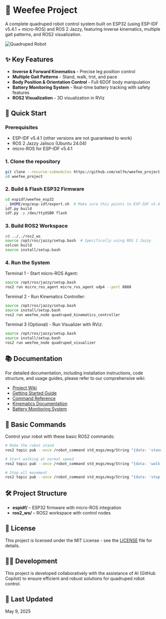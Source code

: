# 🐾 Weefee Project

A complete quadruped robot control system built on ESP32 (using ESP-IDF v5.4.1 + micro-ROS) and ROS 2 Jazzy, featuring inverse kinematics, multiple gait patterns, and ROS2 visualization.

![Quadruped Robot](https://i.imgur.com/example-placeholder.jpg)

## ✨ Key Features

- **Inverse & Forward Kinematics** - Precise leg position control
- **Multiple Gait Patterns** - Stand, walk, trot, and pace
- **Body Position & Orientation Control** - Full 6DOF body manipulation
- **Battery Monitoring System** - Real-time battery tracking with safety features
- **ROS2 Visualization** - 3D visualization in RViz

## 🚀 Quick Start

### Prerequisites

- ESP-IDF v5.4.1 (other versions are not guaranteed to work)
- ROS 2 Jazzy Jalisco (Ubuntu 24.04)
- micro-ROS for ESP-IDF v5.4.1

### 1. Clone the repository

```bash
git clone --recurse-submodules https://github.com/xelfe/weefee_project.git
cd weefee_project
```

### 2. Build & Flash ESP32 Firmware

```bash
cd espidf/weefee_esp32
. $HOME/esp/esp-idf/export.sh  # Make sure this points to ESP-IDF v5.4.1
idf.py build
idf.py -p /dev/ttyUSB0 flash
```

### 3. Build ROS2 Workspace

```bash
cd ../../ros2_ws
source /opt/ros/jazzy/setup.bash  # Specifically using ROS 2 Jazzy
colcon build
source install/setup.bash
```

### 4. Run the System

Terminal 1 - Start micro-ROS Agent:
```bash
source /opt/ros/jazzy/setup.bash
ros2 run micro_ros_agent micro_ros_agent udp4 --port 8888
```

Terminal 2 - Run Kinematics Controller:
```bash
source /opt/ros/jazzy/setup.bash
source install/setup.bash
ros2 run weefee_node quadruped_kinematics_controller
```

Terminal 3 (Optional) - Run Visualizer with RViz:
```bash
source /opt/ros/jazzy/setup.bash
source install/setup.bash
ros2 run weefee_node quadruped_visualizer
```

## 📚 Documentation

For detailed documentation, including installation instructions, code structure, and usage guides, please refer to our comprehensive wiki:

- [Project Wiki](https://github.com/xelfe/weefee_project/wiki)
- [Getting Started Guide](https://github.com/xelfe/weefee_project/wiki/Getting-Started)
- [Command Reference](https://github.com/xelfe/weefee_project/wiki/Command-Reference)
- [Kinematics Documentation](https://github.com/xelfe/weefee_project/wiki/Kinematics)
- [Battery Monitoring System](https://github.com/xelfe/weefee_project/wiki/Battery-Monitoring)

## 📖 Basic Commands

Control your robot with these basic ROS2 commands:

```bash
# Make the robot stand
ros2 topic pub --once /robot_command std_msgs/msg/String "{data: 'stand'}"

# Start walking at normal speed
ros2 topic pub --once /robot_command std_msgs/msg/String "{data: 'walk'}"

# Stop all movement
ros2 topic pub --once /robot_command std_msgs/msg/String "{data: 'stop'}"
```

## 🛠️ Project Structure

- **espidf/** – ESP32 firmware with micro-ROS integration
- **ros2_ws/** – ROS2 workspace with control nodes

## 📄 License

This project is licensed under the MIT License - see the [LICENSE](LICENSE) file for details.

## 👨‍💻 Development

This project is developed collaboratively with the assistance of AI (GitHub Copilot) to ensure efficient and robust solutions for quadruped robot control.

## 🔄 Last Updated

May 9, 2025